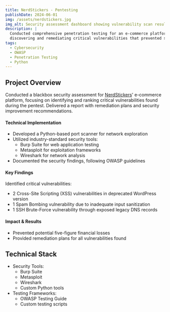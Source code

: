 ```yaml
---
title: NerdStickers - Pentesting
publishDate: 2024-06-01
img: /assets/nerdstickers.jpg
img_alt: Security assessment dashboard showing vulnerability scan results
description: |
  Conducted comprehensive penetration testing for an e-commerce platform, 
  discovering and remediating critical vulnerabilities that prevented significant financial losses.
tags:
  - Cybersecurity
  - OWASP
  - Penetration Testing
  - Python
---
```


## Project Overview

Conducted a blackbox security assessment for [NerdStickers](https://nerdstickers.com.br)' e-commerce platform, focusing on identifying and ranking critical vulnerabilities found during the pentest. Delivered a report with remediation plans and security improvement recommendations.

#### Technical Implementation

- Developed a Python-based port scanner for network exploration
- Utilized industry-standard security tools:
  - Burp Suite for web application testing
  - Metasploit for exploitation frameworks
  - Wireshark for network analysis
- Documented the security findings, following OWASP guidelines

#### Key Findings

Identified critical vulnerabilities:

- 2 Cross-Site Scripting (XSS) vulnerabilities in deprecated WordPress version
- 1 Spam Bombing vulnerability due to inadequate input sanitization
- 1 SSH Brute-Force vulnerability through exposed legacy DNS records

#### Impact & Results

- Prevented potential five-figure financial losses
- Provided remediation plans for all vulnerabilities found

## Technical Stack

- Security Tools:
  - Burp Suite
  - Metasploit
  - Wireshark
  - Custom Python tools
- Testing Frameworks:
  - OWASP Testing Guide
  - Custom testing scripts
